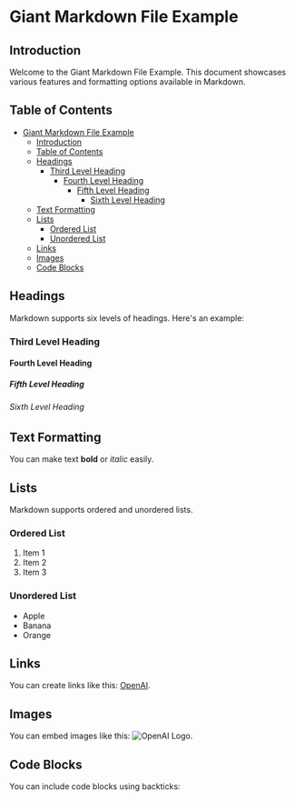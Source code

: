 # Giant Markdown File Example

## Introduction
Welcome to the Giant Markdown File Example. This document showcases various features and formatting options available in Markdown.

## Table of Contents
- [Giant Markdown File Example](#giant-markdown-file-example)
  - [Introduction](#introduction)
  - [Table of Contents](#table-of-contents)
  - [Headings](#headings)
    - [Third Level Heading](#third-level-heading)
      - [Fourth Level Heading](#fourth-level-heading)
        - [Fifth Level Heading](#fifth-level-heading)
          - [Sixth Level Heading](#sixth-level-heading)
  - [Text Formatting](#text-formatting)
  - [Lists](#lists)
    - [Ordered List](#ordered-list)
    - [Unordered List](#unordered-list)
  - [Links](#links)
  - [Images](#images)
  - [Code Blocks](#code-blocks)

## Headings
Markdown supports six levels of headings. Here's an example:

### Third Level Heading
#### Fourth Level Heading
##### Fifth Level Heading
###### Sixth Level Heading

## Text Formatting
You can make text **bold** or *italic* easily.

## Lists
Markdown supports ordered and unordered lists.

### Ordered List
1. Item 1
2. Item 2
3. Item 3

### Unordered List
- Apple
- Banana
- Orange

## Links
You can create links like this: [OpenAI](https://openai.com).

## Images
You can embed images like this: ![OpenAI Logo](https://openai.com/favicon.ico).

## Code Blocks
You can include code blocks using backticks:

